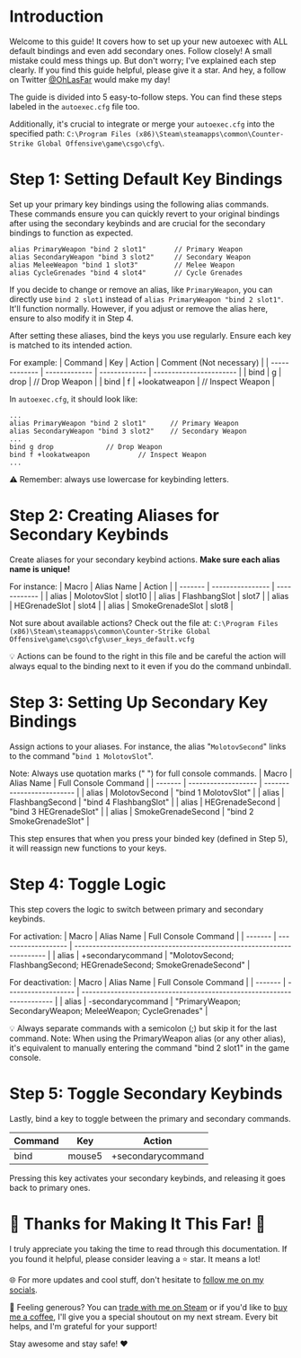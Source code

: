 
# Introduction

Welcome to this guide! It covers how to set up your new autoexec with ALL default bindings and even add secondary ones. Follow closely! A small mistake could mess things up. But don't worry; I've explained each step clearly. If you find this guide helpful, please give it a star. And hey, a follow on Twitter [@OhLasFar](https://twitter.com/OhLasFar) would make my day!

The guide is divided into 5 easy-to-follow steps. You can find these steps labeled in the `autoexec.cfg` file too.

Additionally, it's crucial to integrate or merge your `autoexec.cfg` into the specified path: `C:\Program Files (x86)\Steam\steamapps\common\Counter-Strike Global Offensive\game\csgo\cfg\`.

# Step 1: Setting Default Key Bindings

Set up your primary key bindings using the following alias commands. These commands ensure you can quickly revert to your original bindings after using the secondary keybinds and are crucial for the secondary bindings to function as expected.
```
alias PrimaryWeapon "bind 2 slot1"       // Primary Weapon 
alias SecondaryWeapon "bind 3 slot2"     // Secondary Weapon 
alias MeleeWeapon "bind 1 slot3"         // Melee Weapon 
alias CycleGrenades "bind 4 slot4"       // Cycle Grenades 
```

If you decide to change or remove an alias, like `PrimaryWeapon`, you can directly use `bind 2 slot1` instead of `alias PrimaryWeapon "bind 2 slot1"`. It'll function normally. However, if you adjust or remove the alias here, ensure to also modify it in Step 4.

After setting these aliases, bind the keys you use regularly. Ensure each key is matched to its intended action.

For example:
| Command       | Key           | Action        | Comment (Not necessary) |
| ------------- | ------------- | ------------- | ----------------------- |
| bind          | g             | drop          | // Drop Weapon          |
| bind          | f             | +lookatweapon | // Inspect Weapon       |


In `autoexec.cfg`, it should look like:
```
...
alias PrimaryWeapon "bind 2 slot1"      // Primary Weapon 
alias SecondaryWeapon "bind 3 slot2"    // Secondary Weapon 
...
bind g drop				// Drop Weapon
bind f +lookatweapon			// Inspect Weapon
...
```
⚠️ Remember: always use lowercase for keybinding letters.

# Step 2: Creating Aliases for Secondary Keybinds

Create aliases for your secondary keybind actions. __Make sure each alias name is unique!__

For instance:
| Macro   | Alias Name       | Action       |
| ------- | ---------------- | ------------ |
| alias   | MolotovSlot      | slot10       |
| alias   | FlashbangSlot    | slot7        |
| alias   | HEGrenadeSlot    | slot4        |
| alias   | SmokeGrenadeSlot | slot8        |

Not sure about available actions? Check out the file at:
`C:\Program Files (x86)\Steam\steamapps\common\Counter-Strike Global Offensive\game\csgo\cfg\user_keys_default.vcfg`

💡 Actions can be found to the right in this file and be careful the action will always equal to the binding next to it even if you do the command unbindall. 


# Step 3: Setting Up Secondary Key Bindings

Assign actions to your aliases. For instance, the alias "`MolotovSecond`" links to the command "`bind 1 MolotovSlot`".

Note: Always use quotation marks (" ") for full console commands.
| Macro   | Alias Name          | Full Console Command      |
| ------- | ------------------- | ------------------------- |
| alias   | MolotovSecond       | "bind 1 MolotovSlot"      |
| alias   | FlashbangSecond     | "bind 4 FlashbangSlot"    |
| alias   | HEGrenadeSecond     | "bind 3 HEGrenadeSlot"    |
| alias   | SmokeGrenadeSecond  | "bind 2 SmokeGrenadeSlot" |

This step ensures that when you press your binded key (defined in Step 5), it will reassign new functions to your keys.

# Step 4: Toggle Logic

This step covers the logic to switch between primary and secondary keybinds.

For activation:
| Macro   | Alias Name          | Full Console Command                                                   |
| ------- | ------------------- | ---------------------------------------------------------------------- |
| alias   | +secondarycommand   | "MolotovSecond; FlashbangSecond; HEGrenadeSecond; SmokeGrenadeSecond"  |

For deactivation:
| Macro   | Alias Name          | Full Console Command                                                   |
| ------- | ------------------- | ---------------------------------------------------------------------- |
| alias   | -secondarycommand   | "PrimaryWeapon; SecondaryWeapon; MeleeWeapon; CycleGrenades"           |

💡 Always separate commands with a semicolon (;) but skip it for the last command.
Note: When using the PrimaryWeapon alias (or any other alias), it's equivalent to manually entering the command "bind 2 slot1" in the game console.

# Step 5: Toggle Secondary Keybinds

Lastly, bind a key to toggle between the primary and secondary commands.

| Command       | Key           | Action            |
| ------------- | ------------- | ----------------- |
| bind          | mouse5        | +secondarycommand |

Pressing this key activates your secondary keybinds, and releasing it goes back to primary ones.

# 🌟 Thanks for Making It This Far! 🌟

I truly appreciate you taking the time to read through this documentation. If you found it helpful, please consider leaving a ⭐ star. It means a lot!

🌐 For more updates and cool stuff, don't hesitate to [follow me on my socials](https://linktr.ee/LasFar).

🎁 Feeling generous? You can [trade with me on Steam](https://steamcommunity.com/tradeoffer/new/?partner=325412381&token=RI4Jz8Ya) or if you'd like to [buy me a coffee](https://botrix.live/y/@lasfar/tip), I'll give you a special shoutout on my next stream. Every bit helps, and I'm grateful for your support!

Stay awesome and stay safe! ❤️
